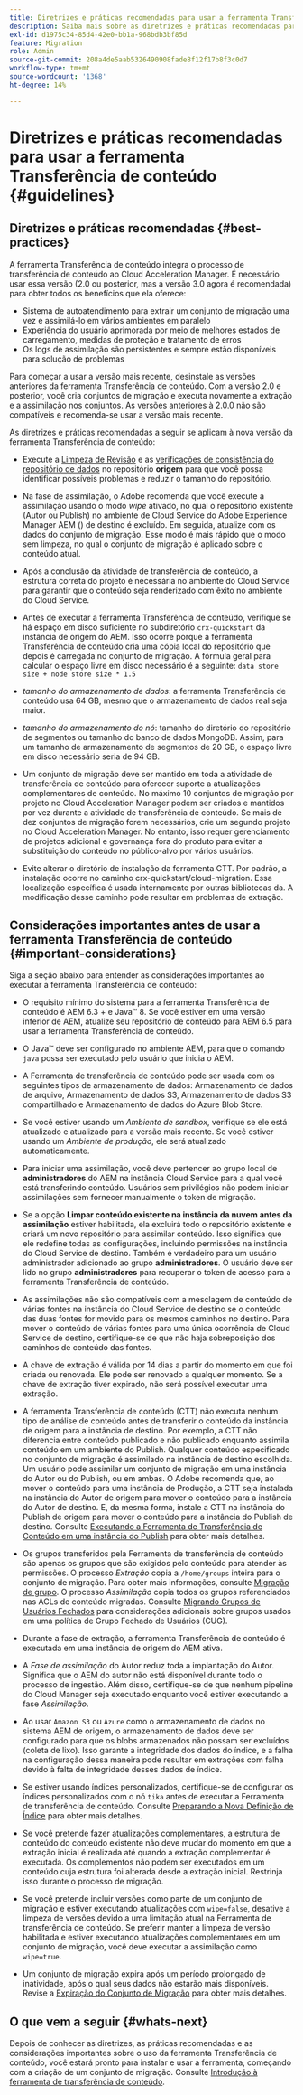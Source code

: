 ```yaml
---
title: Diretrizes e práticas recomendadas para usar a ferramenta Transferência de conteúdo
description: Saiba mais sobre as diretrizes e práticas recomendadas para usar a ferramenta Transferência de conteúdo.
exl-id: d1975c34-85d4-42e0-bb1a-968bdb3bf85d
feature: Migration
role: Admin
source-git-commit: 208a4de5aab5326490908fade8f12f17b8f3c0d7
workflow-type: tm+mt
source-wordcount: '1368'
ht-degree: 14%

---
```



# Diretrizes e práticas recomendadas para usar a ferramenta Transferência de conteúdo {#guidelines}

## Diretrizes e práticas recomendadas {#best-practices}

<!-- Alexandru: hiding for now

>[!CONTEXTUALHELP]
>id="aemcloud_ctt_guidelines"
>title="Guidelines and Best Practices"
>abstract="Review guidelines and best practices to use the Content Transfer tool including revision cleanup tasks, Disk space considerations and more."
>additional-url="https://experienceleague.adobe.com/docs/experience-manager-cloud-service/content/migration-journey/cloud-migration/content-transfer-tool/getting-started-content-transfer-tool.html" text="Important Considerations for using Content Transfer Tool"
>additional-url="https://experienceleague.adobe.com/docs/experience-manager-cloud-service/content/migration-journey/cloud-migration/content-transfer-tool/group-migration.md#important-considerations" text="Important Considerations when Migrating Groups" 

-->

A ferramenta Transferência de conteúdo integra o processo de transferência de conteúdo ao Cloud Acceleration Manager. É necessário usar essa versão (2.0 ou posterior, mas a versão 3.0 agora é recomendada) para obter todos os benefícios que ela oferece:

* Sistema de autoatendimento para extrair um conjunto de migração uma vez e assimilá-lo em vários ambientes em paralelo
* Experiência do usuário aprimorada por meio de melhores estados de carregamento, medidas de proteção e tratamento de erros
* Os logs de assimilação são persistentes e sempre estão disponíveis para solução de problemas

Para começar a usar a versão mais recente, desinstale as versões anteriores da ferramenta Transferência de conteúdo. Com a versão 2.0 e posterior, você cria conjuntos de migração e executa novamente a extração e a assimilação nos conjuntos.
As versões anteriores à 2.0.0 não são compatíveis e recomenda-se usar a versão mais recente.

As diretrizes e práticas recomendadas a seguir se aplicam à nova versão da ferramenta Transferência de conteúdo:

* Execute a [Limpeza de Revisão](https://experienceleague.adobe.com/docs/experience-manager-65/deploying/deploying/revision-cleanup.html?lang=pt-BR) e as [verificações de consistência do repositório de dados](https://experienceleague.adobe.com/docs/experience-cloud-kcs/kbarticles/KA-16550.html) no repositório **origem** para que você possa identificar possíveis problemas e reduzir o tamanho do repositório.

* Na fase de assimilação, o Adobe recomenda que você execute a assimilação usando o modo *wipe* ativado, no qual o repositório existente (Autor ou Publish) no ambiente de Cloud Service do Adobe Experience Manager AEM () de destino é excluído. Em seguida, atualize com os dados do conjunto de migração. Esse modo é mais rápido que o modo sem limpeza, no qual o conjunto de migração é aplicado sobre o conteúdo atual.

* Após a conclusão da atividade de transferência de conteúdo, a estrutura correta do projeto é necessária no ambiente do Cloud Service para garantir que o conteúdo seja renderizado com êxito no ambiente do Cloud Service.

* Antes de executar a ferramenta Transferência de conteúdo, verifique se há espaço em disco suficiente no subdiretório `crx-quickstart` da instância de origem do AEM. Isso ocorre porque a ferramenta Transferência de conteúdo cria uma cópia local do repositório que depois é carregada no conjunto de migração.
A fórmula geral para calcular o espaço livre em disco necessário é a seguinte:
  `data store size + node store size * 1.5`

* *tamanho do armazenamento de dados*: a ferramenta Transferência de conteúdo usa 64 GB, mesmo que o armazenamento de dados real seja maior.
* *tamanho do armazenamento do nó*: tamanho do diretório do repositório de segmentos ou tamanho do banco de dados MongoDB.
Assim, para um tamanho de armazenamento de segmentos de 20 GB, o espaço livre em disco necessário seria de 94 GB.

* Um conjunto de migração deve ser mantido em toda a atividade de transferência de conteúdo para oferecer suporte a atualizações complementares de conteúdo. No máximo 10 conjuntos de migração por projeto no Cloud Acceleration Manager podem ser criados e mantidos por vez durante a atividade de transferência de conteúdo. Se mais de dez conjuntos de migração forem necessários, crie um segundo projeto no Cloud Acceleration Manager. No entanto, isso requer gerenciamento de projetos adicional e governança fora do produto para evitar a substituição do conteúdo no público-alvo por vários usuários.

* Evite alterar o diretório de instalação da ferramenta CTT. Por padrão, a instalação ocorre no caminho crx-quickstart/cloud-migration. Essa localização específica é usada internamente por outras bibliotecas da. A modificação desse caminho pode resultar em problemas de extração.

## Considerações importantes antes de usar a ferramenta Transferência de conteúdo {#important-considerations}

Siga a seção abaixo para entender as considerações importantes ao executar a ferramenta Transferência de conteúdo:

* O requisito mínimo do sistema para a ferramenta Transferência de conteúdo é AEM 6.3 + e Java™ 8. Se você estiver em uma versão inferior de AEM, atualize seu repositório de conteúdo para AEM 6.5 para usar a ferramenta Transferência de conteúdo.

* O Java™ deve ser configurado no ambiente AEM, para que o comando `java` possa ser executado pelo usuário que inicia o AEM.

* A Ferramenta de transferência de conteúdo pode ser usada com os seguintes tipos de armazenamento de dados: Armazenamento de dados de arquivo, Armazenamento de dados S3, Armazenamento de dados S3 compartilhado e Armazenamento de dados do Azure Blob Store.

* Se você estiver usando um *Ambiente de sandbox*, verifique se ele está atualizado e atualizado para a versão mais recente. Se você estiver usando um *Ambiente de produção*, ele será atualizado automaticamente.

* Para iniciar uma assimilação, você deve pertencer ao grupo local de **administradores** do AEM na instância Cloud Service para a qual você está transferindo conteúdo. Usuários sem privilégios não podem iniciar assimilações sem fornecer manualmente o token de migração.

* Se a opção **Limpar conteúdo existente na instância da nuvem antes da assimilação** estiver habilitada, ela excluirá todo o repositório existente e criará um novo repositório para assimilar conteúdo. Isso significa que ele redefine todas as configurações, incluindo permissões na instância do Cloud Service de destino. Também é verdadeiro para um usuário administrador adicionado ao grupo **administradores**. O usuário deve ser lido no grupo **administradores** para recuperar o token de acesso para a ferramenta Transferência de conteúdo.

* As assimilações não são compatíveis com a mesclagem de conteúdo de várias fontes na instância do Cloud Service de destino se o conteúdo das duas fontes for movido para os mesmos caminhos no destino. Para mover o conteúdo de várias fontes para uma única ocorrência de Cloud Service de destino, certifique-se de que não haja sobreposição dos caminhos de conteúdo das fontes.

* A chave de extração é válida por 14 dias a partir do momento em que foi criada ou renovada. Ele pode ser renovado a qualquer momento. Se a chave de extração tiver expirado, não será possível executar uma extração.

* A ferramenta Transferência de conteúdo (CTT) não executa nenhum tipo de análise de conteúdo antes de transferir o conteúdo da instância de origem para a instância de destino. Por exemplo, a CTT não diferencia entre conteúdo publicado e não publicado enquanto assimila conteúdo em um ambiente do Publish. Qualquer conteúdo especificado no conjunto de migração é assimilado na instância de destino escolhida. Um usuário pode assimilar um conjunto de migração em uma instância do Autor ou do Publish, ou em ambas. O Adobe recomenda que, ao mover o conteúdo para uma instância de Produção, a CTT seja instalada na instância do Autor de origem para mover o conteúdo para a instância do Autor de destino. E, da mesma forma, instale a CTT na instância do Publish de origem para mover o conteúdo para a instância do Publish de destino. Consulte [Executando a Ferramenta de Transferência de Conteúdo em uma instância do Publish](https://experienceleague.adobe.com/docs/experience-manager-cloud-service/content/migration-journey/cloud-migration/content-transfer-tool/getting-started-content-transfer-tool.html#running-tool) para obter mais detalhes.

* Os grupos transferidos pela Ferramenta de transferência de conteúdo são apenas os grupos que são exigidos pelo conteúdo para atender às permissões. O processo _Extração_ copia a `/home/groups` inteira para o conjunto de migração. Para obter mais informações, consulte [Migração de grupo](/help/journey-migration/content-transfer-tool/using-content-transfer-tool/group-migration.md). O processo _Assimilação_ copia todos os grupos referenciados nas ACLs de conteúdo migradas. Consulte [Migrando Grupos de Usuários Fechados](/help/journey-migration/content-transfer-tool/using-content-transfer-tool/closed-user-groups-migration.md) para considerações adicionais sobre grupos usados em uma política de Grupo Fechado de Usuários (CUG).

* Durante a fase de extração, a ferramenta Transferência de conteúdo é executada em uma instância de origem do AEM ativa.

* A *Fase de assimilação* do Autor reduz toda a implantação do Autor. Significa que o AEM do autor não está disponível durante todo o processo de ingestão. Além disso, certifique-se de que nenhum pipeline do Cloud Manager seja executado enquanto você estiver executando a fase *Assimilação*.

* Ao usar `Amazon S3` ou `Azure` como o armazenamento de dados no sistema AEM de origem, o armazenamento de dados deve ser configurado para que os blobs armazenados não possam ser excluídos (coleta de lixo). Isso garante a integridade dos dados do índice, e a falha na configuração dessa maneira pode resultar em extrações com falha devido à falta de integridade desses dados de índice.

* Se estiver usando índices personalizados, certifique-se de configurar os índices personalizados com o nó `tika` antes de executar a Ferramenta de transferência de conteúdo. Consulte [Preparando a Nova Definição de Índice](https://experienceleague.adobe.com/docs/experience-manager-cloud-service/content/operations/indexing.html#preparing-the-new-index-definition) para obter mais detalhes.

* Se você pretende fazer atualizações complementares, a estrutura de conteúdo do conteúdo existente não deve mudar do momento em que a extração inicial é realizada até quando a extração complementar é executada. Os complementos não podem ser executados em um conteúdo cuja estrutura foi alterada desde a extração inicial. Restrinja isso durante o processo de migração.

* Se você pretende incluir versões como parte de um conjunto de migração e estiver executando atualizações com `wipe=false`, desative a limpeza de versões devido a uma limitação atual na Ferramenta de transferência de conteúdo. Se preferir manter a limpeza de versão habilitada e estiver executando atualizações complementares em um conjunto de migração, você deve executar a assimilação como `wipe=true`.

* Um conjunto de migração expira após um período prolongado de inatividade, após o qual seus dados não estarão mais disponíveis. Revise a [Expiração do Conjunto de Migração](https://experienceleague.adobe.com/docs/experience-manager-cloud-service/content/migration-journey/cloud-migration/content-transfer-tool/overview-content-transfer-tool.html#migration-set-expiry) para obter mais detalhes.

## O que vem a seguir {#whats-next}

Depois de conhecer as diretrizes, as práticas recomendadas e as considerações importantes sobre o uso da ferramenta Transferência de conteúdo, você estará pronto para instalar e usar a ferramenta, começando com a criação de um conjunto de migração. Consulte [Introdução à ferramenta de transferência de conteúdo](/help/journey-migration/content-transfer-tool/using-content-transfer-tool/getting-started-content-transfer-tool.md).
